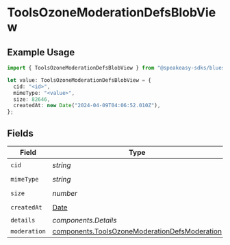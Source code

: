 # ToolsOzoneModerationDefsBlobView

## Example Usage

```typescript
import { ToolsOzoneModerationDefsBlobView } from "@speakeasy-sdks/bluesky/models/components";

let value: ToolsOzoneModerationDefsBlobView = {
  cid: "<id>",
  mimeType: "<value>",
  size: 82646,
  createdAt: new Date("2024-04-09T04:06:52.010Z"),
};
```

## Fields

| Field                                                                                                          | Type                                                                                                           | Required                                                                                                       | Description                                                                                                    |
| -------------------------------------------------------------------------------------------------------------- | -------------------------------------------------------------------------------------------------------------- | -------------------------------------------------------------------------------------------------------------- | -------------------------------------------------------------------------------------------------------------- |
| `cid`                                                                                                          | *string*                                                                                                       | :heavy_check_mark:                                                                                             | N/A                                                                                                            |
| `mimeType`                                                                                                     | *string*                                                                                                       | :heavy_check_mark:                                                                                             | N/A                                                                                                            |
| `size`                                                                                                         | *number*                                                                                                       | :heavy_check_mark:                                                                                             | N/A                                                                                                            |
| `createdAt`                                                                                                    | [Date](https://developer.mozilla.org/en-US/docs/Web/JavaScript/Reference/Global_Objects/Date)                  | :heavy_check_mark:                                                                                             | N/A                                                                                                            |
| `details`                                                                                                      | *components.Details*                                                                                           | :heavy_minus_sign:                                                                                             | N/A                                                                                                            |
| `moderation`                                                                                                   | [components.ToolsOzoneModerationDefsModeration](../../models/components/toolsozonemoderationdefsmoderation.md) | :heavy_minus_sign:                                                                                             | N/A                                                                                                            |